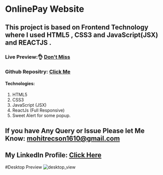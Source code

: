# OnlinePay Website

## This project is based on Frontend Technology where I used HTML5 , CSS3 and JavaScript(JSX) and REACTJS .

### Live Preview:👌 [Don't Miss](https://onlinepayreactjs.netlify.app/)

### Github Repositry: [Click Me](https://github.com/gautam2021/OnlinePay/)

#### Technologies: 

1) HTML5
2) CSS3
3) JavaScript (JSX)
4) ReactJs (Full Responsive)
5) Sweet Alert for some popup.

## If you have Any Query or Issue Please let Me Know: mohitrecson1610@gmail.com

## My LinkedIn Profile: [Click Here](https://www.linkedin.com/in/mohit-kumar-gautam-a689a0158/)

#Desktop Preview
![desktop_view](https://user-images.githubusercontent.com/35236178/132093497-b13fa796-6561-45cd-884c-67481f854cbb.png)
